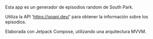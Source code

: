 Esta app es un generador de episodios random de South Park.

Utiliza la API 'https://spapi.dev/' para obtener la información sobre los episodios.

Elaborada con Jetpack Compose, utilizando una arquitectura MVVM.
